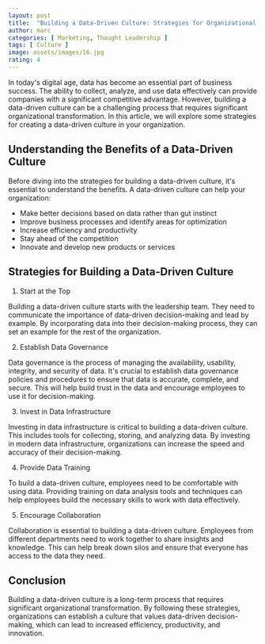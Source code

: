 ```yaml
---
layout: post
title:  "Building a Data-Driven Culture: Strategies for Organizational Transformation"
author: marc
categories: [ Marketing, Thought Leadership ]
tags: [ Culture ]
image: assets/images/16.jpg
rating: 4
---
```

 
In today's digital age, data has become an essential part of business success. The ability to collect, analyze, and use data effectively can provide companies with a significant competitive advantage. However, building a data-driven culture can be a challenging process that requires significant organizational transformation. In this article, we will explore some strategies for creating a data-driven culture in your organization.

## Understanding the Benefits of a Data-Driven Culture

Before diving into the strategies for building a data-driven culture, it's essential to understand the benefits. A data-driven culture can help your organization:

- Make better decisions based on data rather than gut instinct
- Improve business processes and identify areas for optimization
- Increase efficiency and productivity
- Stay ahead of the competition
- Innovate and develop new products or services

## Strategies for Building a Data-Driven Culture

1. Start at the Top

Building a data-driven culture starts with the leadership team. They need to communicate the importance of data-driven decision-making and lead by example. By incorporating data into their decision-making process, they can set an example for the rest of the organization.

2. Establish Data Governance

Data governance is the process of managing the availability, usability, integrity, and security of data. It's crucial to establish data governance policies and procedures to ensure that data is accurate, complete, and secure. This will help build trust in the data and encourage employees to use it for decision-making.

3. Invest in Data Infrastructure

Investing in data infrastructure is critical to building a data-driven culture. This includes tools for collecting, storing, and analyzing data. By investing in modern data infrastructure, organizations can increase the speed and accuracy of their decision-making.

4. Provide Data Training

To build a data-driven culture, employees need to be comfortable with using data. Providing training on data analysis tools and techniques can help employees build the necessary skills to work with data effectively.

5. Encourage Collaboration

Collaboration is essential to building a data-driven culture. Employees from different departments need to work together to share insights and knowledge. This can help break down silos and ensure that everyone has access to the data they need.

## Conclusion

Building a data-driven culture is a long-term process that requires significant organizational transformation. By following these strategies, organizations can establish a culture that values data-driven decision-making, which can lead to increased efficiency, productivity, and innovation.
